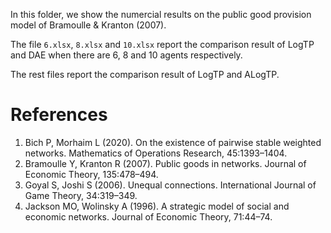 In this folder, we show the numercial results on the public good provision model of Bramoulle & Kranton (2007).

The file `6.xlsx`, `8.xlsx` and `10.xlsx` report the comparison result of LogTP and DAE when there are 6, 8 and 10 agents respectively.

The rest files report the comparison result of LogTP and ALogTP.


# References
1. Bich P, Morhaim L (2020). On the existence of pairwise stable weighted networks. Mathematics of Operations Research, 45:1393–1404.
2. Bramoulle Y, Kranton R (2007). Public goods in networks. Journal of Economic Theory, 135:478–494.
3. Goyal S, Joshi S (2006). Unequal connections. International Journal of Game Theory, 34:319–349.
4. Jackson MO, Wolinsky A (1996). A strategic model of social and economic networks. Journal of Economic Theory, 71:44–74.
